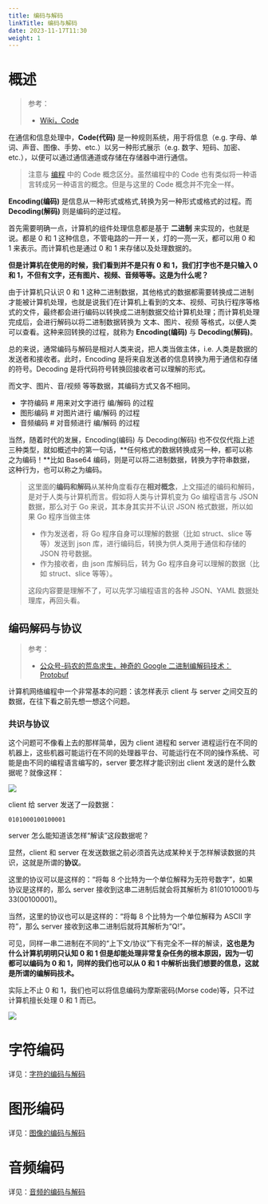 ```yaml
---
title: 编码与解码
linkTitle: 编码与解码
date: 2023-11-17T11:30
weight: 1
---
```


# 概述

> 参考：
>
> - [Wiki，Code](https://en.wikipedia.org/wiki/Code)

在通信和信息处理中，**Code(代码)** 是一种规则系统，用于将信息（e.g. 字母、单词、声音、图像、手势、etc.）以另一种形式展示（e.g. 数字、短码、加密、etc.），以便可以通过通信通道或存储在存储器中进行通信。

> 注意与 [编程](docs/2.编程/编程.md) 中的 Code 概念区分。虽然编程中的 Code 也有类似将一种语言转成另一种语言的概念。但是与这里的 Code 概念并不完全一样。

**Encoding(编码)** 是信息从一种形式或格式,转换为另一种形式或格式的过程。而 **Decoding(解码)** 则是编码的逆过程。

首先需要明确一点，计算机的组件处理信息都是基于 **二进制** 来实现的，也就是说。都是 0 和 1 这种信息，不管电路的一开一关，灯的一亮一灭，都可以用 0 和 1 来表示。而计算机也是通过 0 和 1 来存储以及处理数据的。

**但是计算机在使用的时候，我们看到并不是只有 0 和 1，我们打字也不是只输入 0 和 1，不但有文字，还有图片、视频、音频等等。这是为什么呢？**

由于计算机只认识 0 和 1 这种二进制数据，其他格式的数据都需要转换成二进制才能被计算机处理，也就是说我们在计算机上看到的文本、视频、可执行程序等格式的文件，最终都会进行编码以转换成二进制数据交给计算机处理；而计算机处理完成后，会进行解码以将二进制数据转换为 文本、图片、视频 等格式，以便人类可以查看。这种来回转换的过程，就称为 **Encoding(编码)** 与 **Decoding(解码)**。

总的来说，通常编码与解码是相对人类来说，把人类当做主体，i.e. 人类是数据的发送者和接收者。此时，Encoding 是将来自发送者的信息转换为用于通信和存储的符号。Decoding 是将代码符号转换回接收者可以理解的形式。

而文字、图片、音/视频 等等数据，其编码方式又各不相同。

- 字符编码 # 用来对文字进行 编/解码 的过程
- 图形编码 # 对图片进行 编/解码 的过程
- 音频编码 # 对音频进行 编/解码 的过程

当然，随着时代的发展，Encoding(编码) 与 Decoding(解码) 也不仅仅代指上述三种类型，就如概述中的第一句话，**任何格式的数据转换成另一种，都可以称之为编码！**比如 Base64 编码，则是可以将二进制数据，转换为字符串数据，这种行为，也可以称之为编码。

> 这里面的**编码和解码**从某种角度看存在**相对概念**，上文描述的编码和解码，是对于人类与计算机而言。假如将人类与计算机变为 Go 编程语言与 JSON 数据，那么对于 Go 来说，其本身其实并不认识 JSON 格式数据，所以如果 Go 程序当做主体
>
> - 作为发送者，将 Go 程序自身可以理解的数据（比如 struct、slice 等等）发送到 json 库，进行编码后，转换为供人类用于通信和存储的 JSON 符号数据。
> - 作为接收者，由 json 库解码后，转为 Go 程序自身可以理解的数据（比如 struct、slice 等等）。
>
> 这段内容要是理解不了，可以先学习编程语言的各种 JSON、YAML 数据处理库，再回头看。

## 编码解码与协议

> 参考：
>
> - [公众号-码农的荒岛求生，神奇的 Google 二进制编解码技术：Protobuf](https://mp.weixin.qq.com/s/kfyTcs6xuDvlCX3U04Edng)

计算机网络编程中一个非常基本的问题：该怎样表示 client 与 server 之间交互的数据，在往下看之前先想一想这个问题。

### 共识与协议

这个问题可不像看上去的那样简单，因为 client 进程和 server 进程运行在不同的机器上，这些机器可能运行在不同的处理器平台、可能运行在不同的操作系统、可能是由不同的编程语言编写的，server 要怎样才能识别出 client 发送的是什么数据呢？就像这样：

![](https://notes-learning.oss-cn-beijing.aliyuncs.com/rpxf9d/1663061154712-3689268d-a902-4892-93f8-6682f9329d0a.png)

client 给 server 发送了一段数据：

`0101000100100001`

server 怎么能知道该怎样“解读”这段数据呢？

显然，client 和 server 在发送数据之前必须首先达成某种关于怎样解读数据的共识，这就是所谓的**协议**。

这里的协议可以是这样的：“将每 8 个比特为一个单位解释为无符号数字”，如果协议是这样的，那么 server 接收到这串二进制后就会将其解析为 81(01010001)与 33(00100001)。

当然，这里的协议也可以是这样的：“将每 8 个比特为一个单位解释为 ASCII 字符”，那么 server 接收到这串二进制后就将其解析为“Q!”。

可见，同样一串二进制在不同的“上下文/协议”下有完全不一样的解读，**这也是为什么计算机明明只认知 0 和 1 但是却能处理非常复杂任务的根本原因，因为一切都可以编码为 0 和 1，同样的我们也可以从 0 和 1 中解析出我们想要的信息，这就是所谓的编解码技术。**

实际上不止 0 和 1，我们也可以将信息编码为摩斯密码(Morse code)等，只不过计算机擅长处理 0 和 1 而已。

![](https://notes-learning.oss-cn-beijing.aliyuncs.com/rpxf9d/1663061154726-975db7c1-2b96-429d-a007-12706a83be5f.png)

# 字符编码

详见：[字符的编码与解码](/docs/8.通用技术/编码与解码/字符的编码与解码/字符的编码与解码.md)

# 图形编码

详见：[图像的编码与解码](/docs/8.通用技术/编码与解码/图像的编码与解码.md)

# 音频编码

详见：[音频的编码与解码](/docs/8.通用技术/编码与解码/音频的编码与解码.md)
